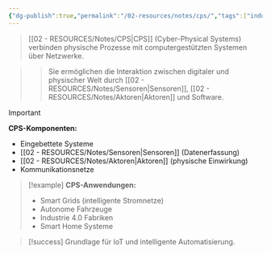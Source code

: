 ```yaml
---
{"dg-publish":true,"permalink":"/02-resources/notes/cps/","tags":["industrie40/systeme","AP2025/neu"],"noteIcon":"","updated":"2025-09-16T23:41:26.000+02:00"}
---
```



>[[02 - RESOURCES/Notes/CPS\|CPS]] (Cyber-Physical Systems) verbinden physische Prozesse mit computergestützten Systemen über Netzwerke.

>>Sie ermöglichen die Interaktion zwischen digitaler und physischer Welt durch [[02 - RESOURCES/Notes/Sensoren\|Sensoren]], [[02 - RESOURCES/Notes/Aktoren\|Aktoren]] und Software.

>[!important] 
>**CPS-Komponenten:**
>- Eingebettete Systeme
>- [[02 - RESOURCES/Notes/Sensoren\|Sensoren]] (Datenerfassung)
>- [[02 - RESOURCES/Notes/Aktoren\|Aktoren]] (physische Einwirkung)
>- Kommunikationsnetze

>[!example] 
>**CPS-Anwendungen:**
>- Smart Grids (intelligente Stromnetze)
>- Autonome Fahrzeuge
>- Industrie 4.0 Fabriken
>- Smart Home Systeme

>[!success] 
>Grundlage für IoT und intelligente Automatisierung.